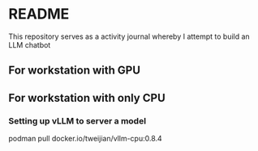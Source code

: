 # README


This repository serves as a activity journal whereby I attempt to build an LLM chatbot


## For workstation with GPU

## For workstation with only CPU

### Setting up vLLM to server a model

podman pull docker.io/tweijian/vllm-cpu:0.8.4
